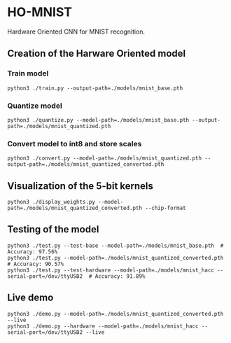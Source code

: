# HO-MNIST
Hardware Oriented CNN for MNIST recognition.


## Creation of the Harware Oriented model

### Train model
```shell
python3 ./train.py --output-path=./models/mnist_base.pth
```

### Quantize model
```shell
python3 ./quantize.py --model-path=./models/mnist_base.pth --output-path=./models/mnist_quantized.pth
```

### Convert model to int8 and store scales
```shell
python3 ./convert.py --model-path=./models/mnist_quantized.pth --output-path=./models/mnist_quantized_converted.pth
```


## Visualization of the 5-bit kernels
```shell
python3 ./display_weights.py --model-path=./models/mnist_quantized_converted.pth --chip-format
```


## Testing of the model
```shell
python3 ./test.py --test-base --model-path=./models/mnist_base.pth  # Accuracy: 97.56%
python3 ./test.py --model-path=./models/mnist_quantized_converted.pth  # Accuracy: 90.57%
python3 ./test.py --test-hardware --model-path=./models/mnist_hacc --serial-port=/dev/ttyUSB2  # Accuracy: 91.89%
```


## Live demo
```shell
python3 ./demo.py --model-path=./models/mnist_quantized_converted.pth --live
python3 ./demo.py --hardware --model-path=./models/mnist_hacc --serial-port=/dev/ttyUSB2 --live
```

